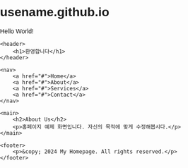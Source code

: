 # usename.github.io
<html lang="en">
<head>
	<meta charset="UTF-8">
	<meta http-equiv="X-UA-Compatible" content="IE=edge">
	<meta name="viewport" content="width=device-width, initial-scale=1.0">
	<title>hello world</title>
</head>
<body>
  <p>Hello World!</p>
</body>
</html>
<html lang="en">
<head>
    <meta charset="UTF-8">
    <meta name="viewport" content="width=device-width, initial-scale=1.0">
    <title>My Homepage</title>
    <style>
        body {
            font-family: Arial, sans-serif;
            margin: 0;
            padding: 0;
        }
        header {
            background-color: #333;
            color: #fff;
            padding: 20px;
            text-align: center;
        }
        nav {
            background-color: #f4f4f4;
            padding: 10px;
            text-align: center;
        }
        nav a {
            margin: 0 10px;
            text-decoration: none;
            color: #333;
            font-weight: bold;
        }
        main {
            padding: 20px;
        }
        footer {
            background-color: #333;
            color: #fff;
            padding: 10px;
            text-align: center;
            position: fixed;
            bottom: 0;
            width: 100%;
        }
    </style>
</head>
<body>

    <header>
        <h1>환영합니다</h1>
    </header>

    <nav>
        <a href="#">Home</a>
        <a href="#">About</a>
        <a href="#">Services</a>
        <a href="#">Contact</a>
    </nav>

    <main>
        <h2>About Us</h2>
        <p>홈페이지 예제 화면입니다. 자신의 목적에 맞게 수정해봅시다.</p>
    </main>

    <footer>
        <p>&copy; 2024 My Homepage. All rights reserved.</p>
    </footer>

</body>
</html>
